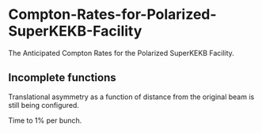 # Compton-Rates-for-Polarized-SuperKEKB-Facility
The Anticipated Compton Rates for the Polarized SuperKEKB Facility. 

## Incomplete functions

Translational asymmetry as a function of distance from the original beam is still being configured. 

Time to 1% per bunch.
